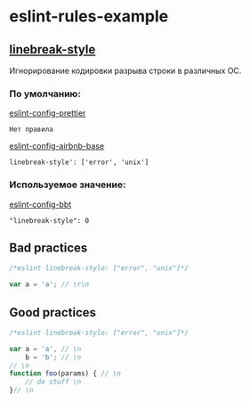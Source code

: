 # eslint-rules-example

## [linebreak-style](https://eslint.org/docs/rules/linebreak-style)

Игнорирование кодировки разрыва строки в различных ОС.

### По умолчанию:
[eslint-config-prettier](https://github.com/prettier/eslint-config-prettier/)
```eslint
Нет правила
```
[eslint-config-airbnb-base](https://github.com/airbnb/javascript/blob/8e29a161f91cb0e190ebe3f955073f3c16894d9f/packages/eslint-config-airbnb-base/rules/imports.js)
```eslint
linebreak-style': ['error', 'unix']
```
### Используемое значение:
[eslint-config-bbt](https://github.com/blackbird-team/eslint-config-bbt)

```eslint
"linebreak-style": 0
```

## Bad practices 
```javascript
/*eslint linebreak-style: ["error", "unix"]*/

var a = 'a'; // \r\n
```

## Good practices
```javascript
/*eslint linebreak-style: ["error", "unix"]*/

var a = 'a', // \n
    b = 'b'; // \n
// \n
function foo(params) { // \n
    // do stuff \n
}// \n
```